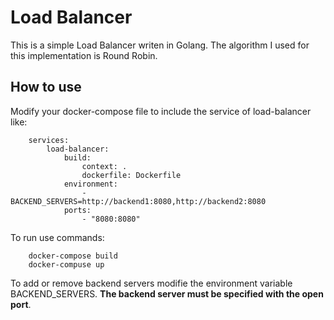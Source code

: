 # Load Balancer
This is a simple Load Balancer writen in Golang. The algorithm I used for this implementation is Round Robin.

## How to use 
Modify your docker-compose file to include the service of load-balancer like:
```
    services:
        load-balancer:
            build:
                context: .
                dockerfile: Dockerfile
            environment:
                - BACKEND_SERVERS=http://backend1:8080,http://backend2:8080
            ports:
                - "8080:8080" 
```
To run use commands:
```
    docker-compose build
    docker-compuse up
```
To add or remove backend servers modifie the environment variable BACKEND_SERVERS. **The backend server must be specified with the open port**.